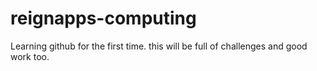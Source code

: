 # reignapps-computing
Learning github for the first time. this will be full of challenges and good work too.
